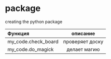 # package
creating the python package

|      **Функция**      |   **описание**    |
| :---                  |    :----:         |
| my_code.check_board   | проверяет доску   |
| my_code.do_magick     | делает магию      |

